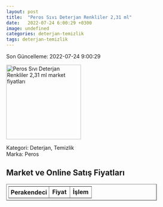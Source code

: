 ```yaml
---
layout: post
title:  "Peros Sıvı Deterjan Renkliler 2,31 ml"
date:   2022-07-24 6:00:29 +0300
image: undefined
categories: deterjan-temizlik
tags: deterjan-temizlik
---
```


Son Güncelleme: 2022-07-24 9:00:29

<img src="undefined" width="200" alt="Peros Sıvı Deterjan Renkliler 2,31 ml market fiyatları" />

Kategori: Deterjan, Temizlik
<br />
Marka: Peros

<h2>Market ve Online Satış Fiyatları</h2>

<table border="1" style="padding: 5px;width:80%;">
  <tr>
    <td style="padding: 5px;"><strong>Perakendeci</strong></td>
    <td><strong>Fiyat</strong></td>
    <td><strong>İşlem</strong></td>
  </tr>
  
</table>
